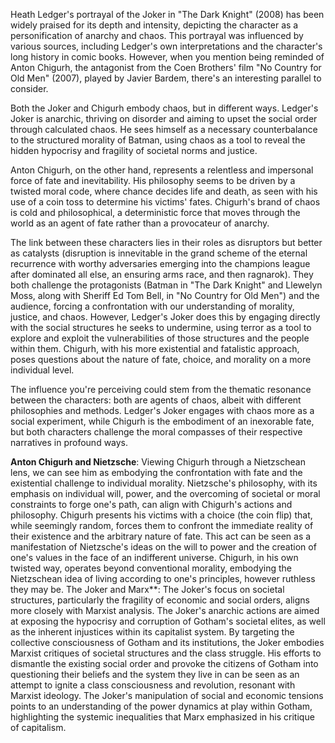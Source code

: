Heath Ledger's portrayal of the Joker in "The Dark Knight" (2008) has been widely praised for its depth and intensity, depicting the character as a personification of anarchy and chaos. This portrayal was influenced by various sources, including Ledger's own interpretations and the character's long history in comic books. However, when you mention being reminded of Anton Chigurh, the antagonist from the Coen Brothers' film "No Country for Old Men" (2007), played by Javier Bardem, there's an interesting parallel to consider.

Both the Joker and Chigurh embody chaos, but in different ways. Ledger's Joker is anarchic, thriving on disorder and aiming to upset the social order through calculated chaos. He sees himself as a necessary counterbalance to the structured morality of Batman, using chaos as a tool to reveal the hidden hypocrisy and fragility of societal norms and justice.

Anton Chigurh, on the other hand, represents a relentless and impersonal force of fate and inevitability. His philosophy seems to be driven by a twisted moral code, where chance decides life and death, as seen with his use of a coin toss to determine his victims' fates. Chigurh's brand of chaos is cold and philosophical, a deterministic force that moves through the world as an agent of fate rather than a provocateur of anarchy.

The link between these characters lies in their roles as disruptors but better as catalysts (disruption is innevitable in the grand scheme of the eternal recurrence with worthy adversaries emerging into the champions league after dominated all else, an ensuring arms race, and then ragnarok). They both challenge the protagonists (Batman in "The Dark Knight" and Llewelyn Moss, along with Sheriff Ed Tom Bell, in "No Country for Old Men") and the audience, forcing a confrontation with our understanding of morality, justice, and chaos. However, Ledger's Joker does this by engaging directly with the social structures he seeks to undermine, using terror as a tool to explore and exploit the vulnerabilities of those structures and the people within them. Chigurh, with his more existential and fatalistic approach, poses questions about the nature of fate, choice, and morality on a more individual level.

The influence you're perceiving could stem from the thematic resonance between the characters: both are agents of chaos, albeit with different philosophies and methods. Ledger's Joker engages with chaos more as a social experiment, while Chigurh is the embodiment of an inexorable fate, but both characters challenge the moral compasses of their respective narratives in profound ways.

**Anton Chigurh and Nietzsche**: Viewing Chigurh through a Nietzschean lens, we can see him as embodying the confrontation with fate and the existential challenge to individual morality. Nietzsche's philosophy, with its emphasis on individual will, power, and the overcoming of societal or moral constraints to forge one's path, can align with Chigurh's actions and philosophy. Chigurh presents his victims with a choice (the coin flip) that, while seemingly random, forces them to confront the immediate reality of their existence and the arbitrary nature of fate. This act can be seen as a manifestation of Nietzsche's ideas on the will to power and the creation of one's values in the face of an indifferent universe. Chigurh, in his own twisted way, operates beyond conventional morality, embodying the Nietzschean idea of living according to one's principles, however ruthless they may be. The Joker and Marx**: The Joker's focus on societal structures, particularly the fragility of economic and social orders, aligns more closely with Marxist analysis. The Joker's anarchic actions are aimed at exposing the hypocrisy and corruption of Gotham's societal elites, as well as the inherent injustices within its capitalist system. By targeting the collective consciousness of Gotham and its institutions, the Joker embodies Marxist critiques of societal structures and the class struggle. His efforts to dismantle the existing social order and provoke the citizens of Gotham into questioning their beliefs and the system they live in can be seen as an attempt to ignite a class consciousness and revolution, resonant with Marxist ideology. The Joker's manipulation of social and economic tensions points to an understanding of the power dynamics at play within Gotham, highlighting the systemic inequalities that Marx emphasized in his critique of capitalism.
